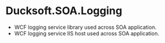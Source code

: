 # Ducksoft.SOA.Logging
- WCF logging service library used across SOA application.
- WCF logging service IIS host used across SOA application.